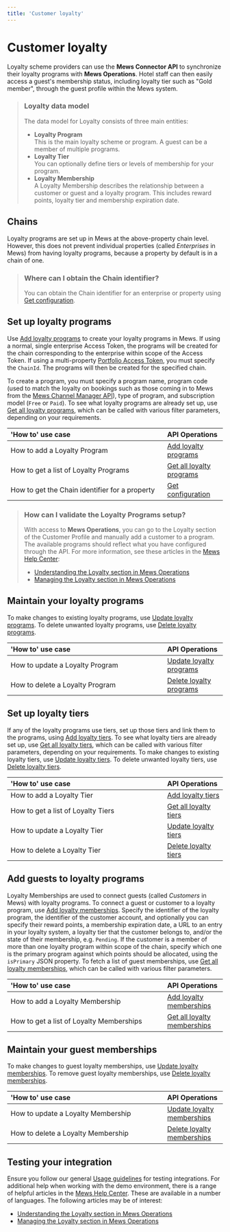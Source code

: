 ```yaml
---
title: 'Customer loyalty'
---
```


# Customer loyalty

Loyalty scheme providers can use the **Mews Connector API** to synchronize their loyalty programs with **Mews Operations**.
Hotel staff can then easily access a guest's membership status, including loyalty tier such as "Gold member", through the guest profile within the Mews system.

> ### Loyalty data model
>
> The data model for Loyalty consists of three main entities:
>
> - **Loyalty Program**<br>This is the main loyalty scheme or program. A guest can be a member of multiple programs.
> - **Loyalty Tier**<br>You can optionally define tiers or levels of membership for your program.
> - **Loyalty Membership**<br>A Loyalty Membership describes the relationship between a customer or guest and a loyalty program. This includes reward points, loyalty tier and membership expiration date.

## Chains

Loyalty programs are set up in Mews at the above-property chain level. However, this does not prevent individual properties (called _Enterprises_ in Mews) from having loyalty programs, because a property by default is in a chain of one.

> ### Where can I obtain the Chain identifier?
>
> You can obtain the Chain identifier for an enterprise or property using [Get configuration](../operations/configuration.md#get-configuration).

## Set up loyalty programs

Use [Add loyalty programs](../operations/loyaltyprograms.md#add-loyalty-programs) to create your loyalty programs in Mews. If using a normal, single enterprise Access Token, the programs will be created for the chain corresponding to the enterprise within scope of the Access Token. If using a multi-property [Portfolio Access Token](../guidelines/multi-property), you must specify the `ChainId`. The programs will then be created for the specified chain.

To create a program, you must specify a program name, program code (used to match the loyalty on bookings such as those coming in to Mews from the [Mews Channel Manager API](https://mews-systems.gitbook.io/channel-manager-api)), type of program, and subscription model (`Free` or `Paid`). To see what loyalty programs are already set up, use [Get all loyalty programs](../operations/loyaltyprograms.md#get-all-loyalty-programs), which can be called with various filter parameters, depending on your requirements.

| <div style="width:350px">'How to' use case</div> | API Operations                                                                        |
| :----------------------------------------------- | :------------------------------------------------------------------------------------ |
| How to add a Loyalty Program                     | [Add loyalty programs](../operations/loyaltyprograms.md#add-loyalty-programs)         |
| How to get a list of Loyalty Programs            | [Get all loyalty programs](../operations/loyaltyprograms.md#get-all-loyalty-programs) |
| How to get the Chain identifier for a property   | [Get configuration](../operations/configuration.md#get-configuration)                 |

> ### How can I validate the Loyalty Programs setup?
>
> With access to **Mews Operations**, you can go to the Loyalty section of the Customer Profile and manually add a customer to a program. The available programs should reflect what you have configured through the API.
> For more information, see these articles in the [Mews Help Center](https://help.mews.com):
>
> - [Understanding the Loyalty section in Mews Operations](https://help.mews.com/s/article/Understanding-the-Loyalty-section-in-Mews-Operations)
> - [Managing the Loyalty section in Mews Operations](https://help.mews.com/s/article/Managing-the-Loyalty-section-in-Mews-Operations)

## Maintain your loyalty programs

To make changes to existing loyalty programs, use [Update loyalty programs](../operations/loyaltyprograms.md#update-loyalty-programs). To delete unwanted loyalty programs, use [Delete loyalty programs](../operations/loyaltyprograms.md#delete-loyalty-programs).

| <div style="width:350px">'How to' use case</div> | API Operations                                                                      |
| :----------------------------------------------- | :---------------------------------------------------------------------------------- |
| How to update a Loyalty Program                  | [Update loyalty programs](../operations/loyaltyprograms.md#update-loyalty-programs) |
| How to delete a Loyalty Program                  | [Delete loyalty programs](../operations/loyaltyprograms.md#delete-loyalty-programs) |

## Set up loyalty tiers

If any of the loyalty programs use tiers, set up those tiers and link them to the programs, using [Add loyalty tiers](../operations/loyaltytiers.md#add-loyalty-tiers). To see what loyalty tiers are already set up, use [Get all loyalty tiers](../operations/loyaltytiers.md#get-all-loyalty-tiers), which can be called with various filter parameters, depending on your requirements. To make changes to existing loyalty tiers, use [Update loyalty tiers](../operations/loyaltytiers.md#update-loyalty-tiers). To delete unwanted loyalty tiers, use [Delete loyalty tiers](../operations/loyaltytiers.md#delete-loyalty-tiers).

| <div style="width:350px">'How to' use case</div> | API Operations                                                               |
| :----------------------------------------------- | :--------------------------------------------------------------------------- |
| How to add a Loyalty Tier                        | [Add loyalty tiers](../operations/loyaltytiers.md#add-loyalty-tiers)         |
| How to get a list of Loyalty Tiers               | [Get all loyalty tiers](../operations/loyaltytiers.md#get-all-loyalty-tiers) |
| How to update a Loyalty Tier                     | [Update loyalty tiers](../operations/loyaltytiers.md#update-loyalty-tiers)   |
| How to delete a Loyalty Tier                     | [Delete loyalty tiers](../operations/loyaltytiers.md#delete-loyalty-tiers)   |

## Add guests to loyalty programs

Loyalty Memberships are used to connect guests (called _Customers_ in Mews) with loyalty programs. To connect a guest or customer to a loyalty program, use [Add loyalty memberships](../operations/loyaltymemberships.md#add-loyalty-memberships). Specify the identifier of the loyalty program, the identifier of the customer account, and optionally you can specify their reward points, a membership expiration date, a URL to an entry in your loyalty system, a loyalty tier that the customer belongs to, and/or the state of their membership, e.g. `Pending`. If the customer is a member of more than one loyalty program within scope of the chain, specify which one is the primary program against which points should be allocated, using the `isPrimary` JSON property.
To fetch a list of guest memberships, use [Get all loyalty memberships](../operations/loyaltymemberships.md#get-all-loyalty-memberships), which can be called with various filter parameters.

| <div style="width:350px">'How to' use case</div> | API Operations                                                                                 |
| :----------------------------------------------- | :--------------------------------------------------------------------------------------------- |
| How to add a Loyalty Membership                  | [Add loyalty memberships](../operations/loyaltymemberships.md#add-loyalty-memberships)         |
| How to get a list of Loyalty Memberships         | [Get all loyalty memberships](../operations/loyaltymemberships.md#get-all-loyalty-memberships) |

## Maintain your guest memberships

To make changes to guest loyalty memberships, use [Update loyalty memberships](../operations/loyaltymemberships.md#update-loyalty-memberships). To remove guest loyalty memberships, use [Delete loyalty memberships](../operations/loyaltymemberships.md#delete-loyalty-memberships).

| <div style="width:350px">'How to' use case</div> | API Operations                                                                               |
| :----------------------------------------------- | :------------------------------------------------------------------------------------------- |
| How to update a Loyalty Membership               | [Update loyalty memberships](../operations/loyaltymemberships.md#update-loyalty-memberships) |
| How to delete a Loyalty Membership               | [Delete loyalty memberships](../operations/loyaltymemberships.md#delete-loyalty-memberships) |

## Testing your integration

Ensure you follow our general [Usage guidelines](../guidelines/) for testing integrations.
For additional help when working with the demo environment, there is a range of helpful articles in the [Mews Help Center](https://help.mews.com/s/?language=en_US). These are available in a number of languages.
The following articles may be of interest:

- [Understanding the Loyalty section in Mews Operations](https://help.mews.com/s/article/Understanding-the-Loyalty-section-in-Mews-Operations)
- [Managing the Loyalty section in Mews Operations](https://help.mews.com/s/article/Managing-the-Loyalty-section-in-Mews-Operations)
